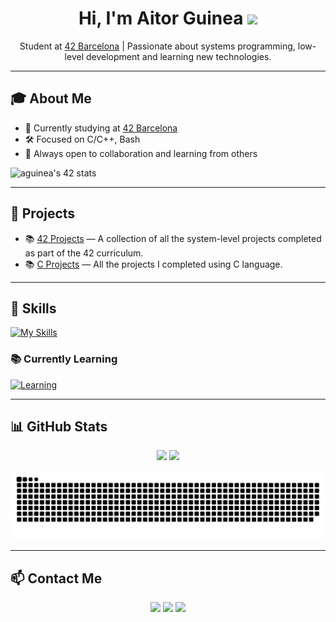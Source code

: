<h1 align="center"><b>Hi, I'm Aitor Guinea</b> <img src="https://media.giphy.com/media/hvRJCLFzcasrR4ia7z/giphy.gif" width="35"></h1>

<p align="center">Student at <a href="https://www.42barcelona.com/es/">42 Barcelona</a> | Passionate about systems programming, low-level development and learning new technologies.</p>

---

## 🎓 About Me

- 🧠 Currently studying at [42 Barcelona](https://www.42barcelona.com/es/)
- 🛠 Focused on C/C++, Bash
- 💬 Always open to collaboration and learning from others

![aguinea's 42 stats](https://badge.mediaplus.ma/kettlebells/aguinea?1337Badge=off&UM6P=off)

---

## 🚀 Projects

- 📚 [42 Projects](https://github.com/aguinea1/42-Projects/tree/main) — A collection of all the system-level projects completed as part of the 42 curriculum.
- 📚 [C Projects](https://github.com/aguinea1/C-projects/tree/main) — All the projects I completed using C language.

---

## 🧰 Skills

[![My Skills](https://skillicons.dev/icons?i=bash,git,github,vim,vscode,visualstudio,css,c)](https://skillicons.dev)

### 📚 Currently Learning

[![Learning](https://skillicons.dev/icons?i=cpp)](https://skillicons.dev)

---

## 📊 GitHub Stats

<p align="center">
  <img src="https://github-readme-stats-eight-virid.vercel.app/api?username=aguinea1&count_private=true&theme=calm&show_icons=true" width="48.5%"/>
  <img src="https://github-readme-stats-eight-virid.vercel.app/api/top-langs/?username=aguinea1&layout=compact&count_private=false&theme=calm&show_icons=true" width="40.55%"/>
</p>

<p align="center">
  <a href="https://github.com/aguinea1">
    <img src="https://raw.githubusercontent.com/Platane/snk/output/github-contribution-grid-snake.svg">
  </a>
</p>

---

## 📫 Contact Me

<div align="center">

[<img src="https://img.shields.io/badge/LinkedIn-0077B5?style=for-the-badge&logo=linkedin&logoColor=white"/>](https://www.linkedin.com/in/aitor-guinea-961635348/)
[<img src="https://img.shields.io/badge/42-000000.svg?style=for-the-badge&logo=42&logoColor=white"/>](https://profile.intra.42.fr/users/aguinea)
[<img src="https://img.shields.io/badge/Gmail-D14836?style=for-the-badge&logo=gmail&logoColor=white"/>](mailto:aguinea1@gmail.com)

</div>
